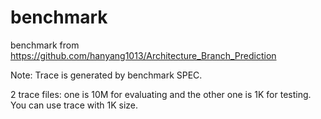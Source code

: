 # benchmark

benchmark from https://github.com/hanyang1013/Architecture_Branch_Prediction

Note: Trace is generated by benchmark SPEC.

2 trace files: one is 10M for evaluating and the other one is 1K for testing. You can use trace with 1K size.
